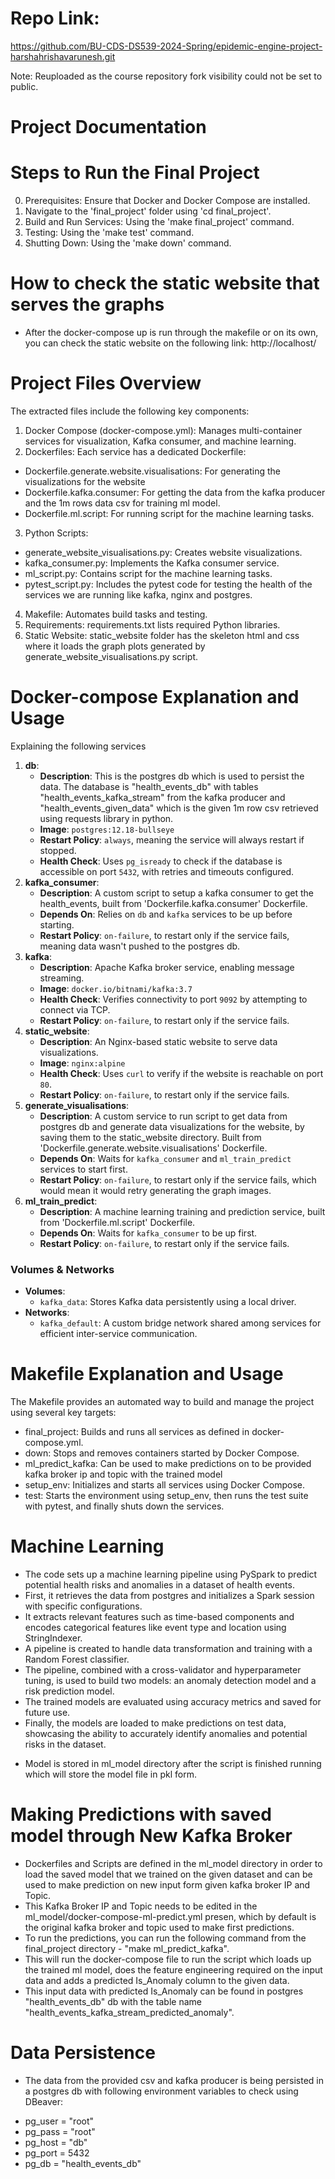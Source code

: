 # Repo Link:
https://github.com/BU-CDS-DS539-2024-Spring/epidemic-engine-project-harshahrishavarunesh.git

Note: Reuploaded as the course repository fork visibility could not be set to public.

# Project Documentation

# Steps to Run the Final Project
0.	Prerequisites: Ensure that Docker and Docker Compose are installed.
1.  Navigate to the 'final_project' folder using 'cd final_project'.
2.	Build and Run Services: Using the 'make final_project' command.
3.	Testing: Using the 'make test' command.
4.	Shutting Down: Using the 'make down' command.

# How to check the static website that serves the graphs
- After the docker-compose up is run through the makefile or on its own, you can check the static website on the following link: http://localhost/

# Project Files Overview
The extracted files include the following key components:
1.	Docker Compose (docker-compose.yml): Manages multi-container services for visualization, Kafka consumer, and machine learning.
2.	Dockerfiles: Each service has a dedicated Dockerfile:
-	Dockerfile.generate.website.visualisations: For generating the visualizations for the website
-	Dockerfile.kafka.consumer: For getting the data from the kafka producer and the 1m rows data csv for training ml model.
-	Dockerfile.ml.script: For running script for the machine learning tasks.
3.	Python Scripts:
-	generate_website_visualisations.py: Creates website visualizations.
-	kafka_consumer.py: Implements the Kafka consumer service.
-	ml_script.py: Contains script for the machine learning tasks.
-	pytest_script.py: Includes the pytest code for testing the health of the services we are running like kafka, nginx and postgres.
4.	Makefile: Automates build tasks and testing.
5.	Requirements: requirements.txt lists required Python libraries.
6.	Static Website: static_website folder has the skeleton html and css where it loads the graph plots generated by generate_website_visualisations.py script.

# Docker-compose Explanation and Usage
Explaining the following services
1. **db**:
   - **Description**: This is the postgres db which is used to persist the data. The database is "health_events_db" with tables "health_events_kafka_stream" from the kafka producer and "health_events_given_data" which is the given 1m row csv retrieved using requests library in python.
   - **Image**: `postgres:12.18-bullseye`
   - **Restart Policy**: `always`, meaning the service will always restart if stopped.
   - **Health Check**: Uses `pg_isready` to check if the database is accessible on port `5432`, with retries and timeouts configured.
2. **kafka_consumer**:
   - **Description**: A custom script to setup a kafka consumer to get the health_events, built from 'Dockerfile.kafka.consumer' Dockerfile.
   - **Depends On**: Relies on `db` and `kafka` services to be up before starting.
   - **Restart Policy**: `on-failure`, to restart only if the service fails, meaning data wasn't pushed to the postgres db.
3. **kafka**:
   - **Description**: Apache Kafka broker service, enabling message streaming.
   - **Image**: `docker.io/bitnami/kafka:3.7`
   - **Health Check**: Verifies connectivity to port `9092` by attempting to connect via TCP.
   - **Restart Policy**: `on-failure`, to restart only if the service fails.
4. **static_website**:
   - **Description**: An Nginx-based static website to serve data visualizations.
   - **Image**: `nginx:alpine`
   - **Health Check**: Uses `curl` to verify if the website is reachable on port `80`.
   - **Restart Policy**: `on-failure`, to restart only if the service fails.
5. **generate_visualisations**:
   - **Description**: A custom service to run script to get data from postgres db and generate data visualizations for the website, by saving them to the static_website directory. Built from 'Dockerfile.generate.website.visualisations' Dockerfile.
   - **Depends On**: Waits for `kafka_consumer` and `ml_train_predict` services to start first.
   - **Restart Policy**: `on-failure`, to restart only if the service fails, which would mean it would retry generating the graph images.
6. **ml_train_predict**:
   - **Description**: A machine learning training and prediction service, built from 'Dockerfile.ml.script' Dockerfile.
   - **Depends On**: Waits for `kafka_consumer` to be up first.
   - **Restart Policy**: `on-failure`, to restart only if the service fails.

### Volumes & Networks
- **Volumes**:
  - `kafka_data`: Stores Kafka data persistently using a local driver.
- **Networks**:
  - `kafka_default`: A custom bridge network shared among services for efficient inter-service communication.

# Makefile Explanation and Usage
The Makefile provides an automated way to build and manage the project using several key targets:
-	final_project: Builds and runs all services as defined in docker-compose.yml.
-	down: Stops and removes containers started by Docker Compose.
-  ml_predict_kafka: Can be used to make predictions on to be provided kafka broker ip and topic with the trained model
-	setup_env: Initializes and starts all services using Docker Compose.
-	test: Starts the environment using setup_env, then runs the test suite with pytest, and finally shuts down the services.

# Machine Learning
- The code sets up a machine learning pipeline using PySpark to predict potential health risks and anomalies in a dataset of health events. 
- First, it retrieves the data from postgres and initializes a Spark session with specific configurations. 
- It extracts relevant features such as time-based components and encodes categorical features like event type and location using StringIndexer. 
- A pipeline is created to handle data transformation and training with a Random Forest classifier. 
- The pipeline, combined with a cross-validator and hyperparameter tuning, is used to build two models: an anomaly detection model and a risk prediction model. 
- The trained models are evaluated using accuracy metrics and saved for future use. 
- Finally, the models are loaded to make predictions on test data, showcasing the ability to accurately identify anomalies and potential risks in the dataset.
* Model is stored in ml_model directory after the script is finished running which will store the model file in pkl form.

# Making Predictions with saved model through New Kafka Broker
- Dockerfiles and Scripts are defined in the ml_model directory in order to load the saved model that we trained on the given dataset and can be used to make prediction on new input form given kafka broker IP and Topic.
- This Kafka Broker IP and Topic needs to be edited in the ml_model/docker-compose-ml-predict.yml presen, which by default is the original kafka broker and topic used to make first predictions.
- To run the predictions, you can run the following command from the final_project directory - "make ml_predict_kafka".
- This will run the docker-compose file to run the script which loads up the trained ml model, does the feature engineering required on the input data and adds a predicted Is_Anomaly column to the given data.
- This input data with predicted Is_Anomaly can be found in postgres "health_events_db" db with the table name "health_events_kafka_stream_predicted_anomaly".

# Data Persistence
- The data from the provided csv and kafka producer is being persisted in a postgres db with following environment variables to check using DBeaver:
* pg_user = "root"
* pg_pass = "root"
* pg_host = "db"
* pg_port = 5432
* pg_db = "health_events_db"




